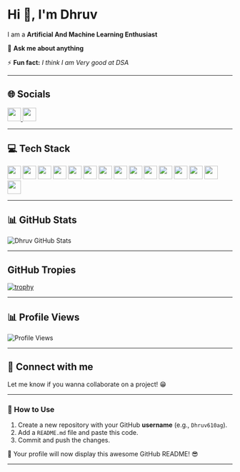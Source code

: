# Hi 👋, I'm Dhruv  
I am a **Artificial And Machine Learning Enthusiast**  

💬 **Ask me about anything**  

⚡ **Fun fact:** *I think I am Very good at DSA*  

---

## 🌐 Socials  

 <p align="left">
  <a href="https://www.linkedin.com/in/dhruv-agarwal-773b32287" target="_blank">
    <img src="https://img.shields.io/badge/LinkedIn-0077B5?style=flat&logo=linkedin&logoColor=white" height="30">
  </a>
  <a href="mailto:dhruv610agg@gmail.com">
    <img src="https://img.shields.io/badge/Email-D14836?style=flat&logo=gmail&logoColor=white" height="30">
  </a>
</p>

---

## 💻 Tech Stack  

<p align="left">
  <img src="https://img.shields.io/badge/CSS3-%231572B6.svg?style=flat&logo=css3&logoColor=white" height="30">
  <img src="https://img.shields.io/badge/HTML5-%23E34F26.svg?style=flat&logo=html5&logoColor=white" height="30">
  <img src="https://img.shields.io/badge/Python-%2314354C.svg?style=flat&logo=python&logoColor=white" height="30">
  <img src="https://img.shields.io/badge/MySQL-%2300f.svg?style=flat&logo=mysql&logoColor=white" height="30">
  <img src="https://img.shields.io/badge/Canva-%2300C4CC.svg?style=flat&logo=canva&logoColor=white" height="30">
  <img src="https://img.shields.io/badge/Matplotlib-%23FF9800.svg?style=flat&logo=matplotlib&logoColor=white" height="30">
  <img src="https://img.shields.io/badge/Keras-%23D00000.svg?style=flat&logo=keras&logoColor=white" height="30">
  <img src="https://img.shields.io/badge/NumPy-%23013243.svg?style=flat&logo=numpy&logoColor=white" height="30">
  <img src="https://img.shields.io/badge/Pandas-%23150458.svg?style=flat&logo=pandas&logoColor=white" height="30">
  <img src="https://img.shields.io/badge/PyTorch-%23EE4C2C.svg?style=flat&logo=pytorch&logoColor=white" height="30">
  <img src="https://img.shields.io/badge/scikit--learn-%23F7931E.svg?style=flat&logo=scikitlearn&logoColor=white" height="30">
  <img src="https://img.shields.io/badge/SciPy-%230C55A5.svg?style=flat&logo=scipy&logoColor=white" height="30">
  <img src="https://img.shields.io/badge/TensorFlow-%23FF6F00.svg?style=flat&logo=tensorflow&logoColor=white" height="30">
  <img src="https://img.shields.io/badge/Streamlit-%23FF4B4B.svg?style=flat&logo=streamlit&logoColor=white" height="30">
 <img src="https://img.shields.io/badge/Flask-%23000.svg?style=flat&logo=flask&logoColor=white" height="30">
</p>

---

## 📊 GitHub Stats  

![Dhruv GitHub Stats](https://github-readme-stats.vercel.app/api?username=Dhruv610ag&show_icons=true&theme=radical&count_private=true)  


--- 

## GitHub Tropies
[![trophy](https://github-profile-trophy.vercel.app/?username=Dhruv610ag&theme=gruvbox)](https://github.com/ryo-ma/github-profile-trophy)

---

## 📊 Profile Views  
![Profile Views](https://komarev.com/ghpvc/?username=Dhruv610ag&color=blue)  

---

## 🤝 Connect with me  
Let me know if you wanna collaborate on a project! 😁  

---

### 📌 How to Use  
1. Create a new repository with your GitHub **username** (e.g., `Dhruv610ag`).  
2. Add a `README.md` file and paste this code.  
3. Commit and push the changes.  

🚀 Your profile will now display this awesome GitHub README! 😎  

---
